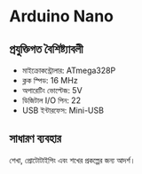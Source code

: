 # Arduino Nano

## প্রযুক্তিগত বৈশিষ্ট্যাবলী

- মাইক্রোকন্ট্রোলার: ATmega328P
- ক্লক স্পিড: 16 MHz
- অপারেটিং ভোল্টেজ: 5V
- ডিজিটাল I/O পিন: 22
- USB ইন্টারফেস: Mini-USB

## সাধারণ ব্যবহার

শেখা, প্রোটোটাইপিং এবং শখের প্রকল্পের জন্য আদর্শ।
